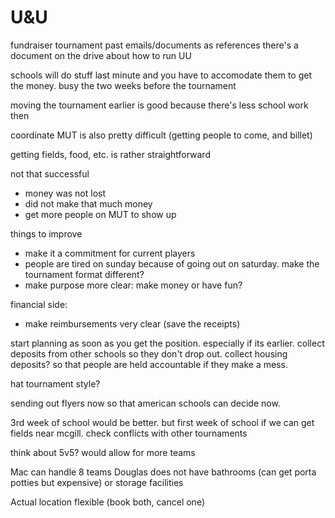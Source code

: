 # U&U

fundraiser tournament
past emails/documents as references
there's a document on the drive about how to run UU


schools will do stuff last minute and you have to accomodate them to get the money. busy the two weeks before the tournament

moving the tournament earlier is good because there's less school work then

coordinate MUT is also pretty difficult (getting people to come, and billet)

getting fields, food, etc. is rather straightforward


not that successful
- money was not lost
- did not make that much money
- get more people on MUT to show up

things to improve
- make it a commitment for current players
- people are tired on sunday because of going out on saturday. make the tournament format different?
- make purpose more clear: make money or have fun? 

financial side:
- make reimbursements very clear (save the receipts)

start planning as soon as you get the position. especially if its earlier. collect deposits from other schools so they don't drop out. collect housing deposits? so that people are held accountable if they make a mess. 

hat tournament style? 

sending out flyers now so that american schools can decide now.

3rd week of school would be better. but first week of school if we can get fields near mcgill. check conflicts with other tournaments

think about 5v5? would allow for more teams

Mac can handle 8 teams
Douglas does not have bathrooms (can get porta potties but expensive) or storage facilities

Actual location flexible (book both, cancel one)